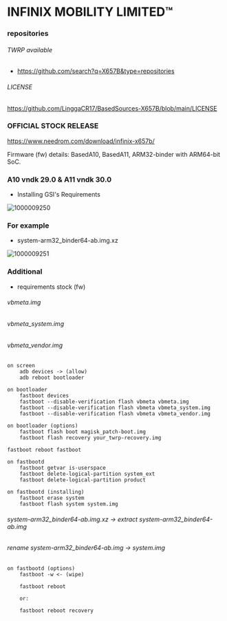 # INFINIX MOBILITY LIMITED™

### repositories ###

###### TWRP available
* https://github.com/search?q=X657B&type=repositories

###### LICENSE
https://github.com/LinggaCR17/BasedSources-X657B/blob/main/LICENSE

### OFFICIAL STOCK RELEASE ###
https://www.needrom.com/download/infinix-x657b/

Firmware (fw) details:
BasedA10, BasedA11, ARM32-binder with ARM64-bit SoC.

### A10 vndk 29.0 & A11 vndk 30.0 ###
* Installing GSI's Requirements

![1000009250](https://github.com/LinggaCR17/BasedSources-X657B/assets/43074091/c253448d-ad8a-48d1-9133-42e6b19f8a3d)

### For example ###
* system-arm32_binder64-ab.img.xz

![1000009251](https://github.com/LinggaCR17/BasedSources-X657B/assets/43074091/786c6f62-8bb0-422c-85de-364b93eb0a87)

### Additional

* requirements stock (fw)
###### vbmeta.img
###### vbmeta_system.img
###### vbmeta_vendor.img

	on screen
		adb devices -> (allow)
		adb reboot bootloader
		
	on bootloader
		fastboot devices
		fastboot --disable-verification flash vbmeta vbmeta.img
		fastboot --disable-verification flash vbmeta vbmeta_system.img
		fastboot --disable-verification flash vbmeta vbmeta_vendor.img
		
	on bootloader (options)
		fastboot flash boot magisk_patch-boot.img
		fastboot flash recovery your_twrp-recovery.img
		
	fastboot reboot fastboot
	
	on fastbootd
		fastboot getvar is-userspace
		fastboot delete-logical-partition system_ext
		fastboot delete-logical-partition product
		
	on fastbootd (installing)
		fastboot erase system
		fastboot flash system system.img

###### system-arm32_binder64-ab.img.xz -> extract system-arm32_binder64-ab.img
###### rename system-arm32_binder64-ab.img -> system.img

	on fastbootd (options)
		fastboot -w <- (wipe)
		
		fastboot reboot
		
		or:
		
		fastboot reboot recovery
		
